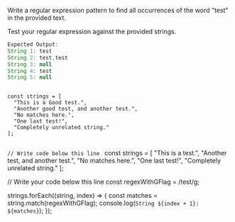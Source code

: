 Write a regular expression pattern
to find all occurrences of the word
"test" in the provided text.

Test your regular expression against
the provided strings.

```js
Expected Output:
String 1: test
String 2: test,test
String 3: null
String 4: test
String 5: null
```

<codeblock language="javascript" type="exercise" testMode="fixedInput">
<code>
const strings = [
  "This is a Good test.",
  "Another good test, and another test.",
  "No matches here.",
  "One last test!",
  "Completely unrelated string."
];

// Write code below this line
</code>
<solution>
const strings = [
  "This is a test.",
  "Another test, and another test.",
  "No matches here.",
  "One last test!",
  "Completely unrelated string."
];

// Write your code below this line
const regexWithGFlag = /test/g;

strings.forEach((string, index) => {
  const matches = string.match(regexWithGFlag);
  console.log(`String ${index + 1}: ${matches}`);
});
</solution>
</codeblock>
